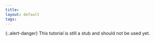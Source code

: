 ```yaml
---
title:
layout: default
tags:
---
```


{:.alert-danger}
This tutorial is still a stub and should not be used yet.
